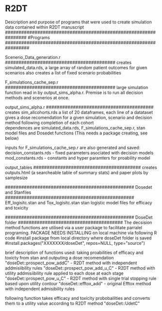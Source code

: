 # R2DT

Description and purpose of programs that were used to create simulation data contained within R2DT manuscript 
################################################################
#Programs
#################################################################

Scenerio_Data_generation.r
#########################################
creates simulated_data.rds, a large array of random patient outcomes for given scenarios
also creates a list of fixed scenario probabilities 

F_simulations_cache_sep.r
#########################################
large simulation function read in by output_sims_alpha.r. Premise is to run all decision methods and scenerios at once.

output_sims_alpha.r
########################################
creates sim_allcohorts.rds a list of 20 dataframes, each line of a datataset 
gives a dose recomendation for a given simulation, scenario and decision method following completion of each cohort  
dependences are simulated_data.rds, F_simulations_cache_sep.r, stan model files
and Dosedet functions (This needs a package creating, see below)

inputs for F_simulations_cache_sep.r are also generated and saved:
decision_constants.rds - fixed parameters asociated with decision models
mod_constants.rds - constants and hyper paramters for proability model

output_tables
########################################
creates outputs.html (a searcheable table of summary stats) and paper plots by samplesize


################################################
Dosedet and Stanfiles
################################################
Eff_logisitc.stan and Tox_logisitc.stan
stan logistic model files for efficacy and toxicity

################################################
DoseDet folder
#######################################
The decsision method functions are utilised via a user package to facilitate
parralel programing. PACKAGE NEEDS INSTALLING on local machine via following R code
#install package from local directory where doseDet folder is saved
#install.packages("XXXXXXX/doseDet", repos=NULL, type="source")

brief description of functions used: taking proabilities of efficacy and toxicty from stan and outputing a dose 
recomendation
"doseDet::prospect_pow_addC" - R2DT method with independent addmisiibility rules
"doseDet::prospect_pow_add_u_C" - R2DT method with utility addmisiibility rule applied to each dose at each stage
"doseDet::prospect_pow_u_C" - R2DT method with single trial stopping rule based upon utility contour
"doseDet::efftox_add" - original Efftox method with independent admisibility rules

following function takes efficacy and toxicity probobailities and converts them to a utility value according to
R2DT method
"doseDet::UdetC"







